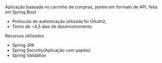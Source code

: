 Aplicação baseada no carrinho de compras, porém em formato de API, feita em Spring Boot

- Protocolo de autenticação utilizada foi OAuth2;
- Torno de ~4,5 dias de desenvolvimento.

Recursos utilizados

- Spring JPA
- Spring Security(Aplicação com papéis)
- Spring Validation
